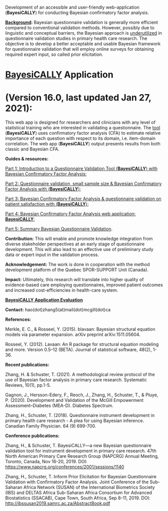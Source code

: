 Development of an accessible and user-friendly web-application (**BayesiCALLY**) for conducting Bayesian confirmatory factor analysis.

**[Background](http://www.cfp.ca/content/64/9/699):** Bayesian questionnaire validation is generally more efficient compared to conventional validation methods. However, possibly due to linguistic and conceptual barriers, the Bayesian approach is [underutilized](http://mcgill-fammedstudies-recherchemedfam.pbworks.com/w/page/132735660/MCGILL%20FAMILY%20MEDICINE%20STUDIES%2C%202018%3A%2001) in questionnaire validation studies in primary health care research. The objective is to develop a better acceptable and usable Bayesian framework for questionnaire validation that will employ online surveys for obtaining required expert input, so called prior elicitation. 

# **[BayesiCALLY](https://fammedresearch.shinyapps.io/qvbeta15/)** Application 
# (Version 16.0, last updated Jan 27, 2021): 
This web app is designed for researchers and clinicians with any level of statistical training who are interested in validating a questionnaire. The [tool](http://mcgill-fammedstudies-recherchemedfam.pbworks.com/w/page/132979071/MCGILL%20FAMILY%20MEDICINE%20STUDIES%20(posters)%2C%202018%3A%2001) (**BayesiCALLY**) uses confirmatory factor analysis (CFA) to estimate relative importance of each question with respect to its domain, i.e. item-domain correlation. The web app (**BayesiCALLY**) output presents results from both classic and Bayesian CFA.
 
**Guides & resources:**

[Part 1: Introduction to a Questionnaire Validation Tool (**BayesiCALLY**) with Bayesian Confirmatory Factor Analysis](https://www.youtube.com/watch?v=pa3OK1KnHeY&t=15s); 

[Part 2: Questionnaire validation, small sample size & Bayesian Confirmatory Factor Analysis with (**BayesiCALLY**)](https://www.youtube.com/watch?v=WLLyoAggLbw);

[Part 3: Bayesian Confirmatory Factor Analysis & questionnaire validation on patient satisfaction with (**BayesiCALLY**)](https://www.youtube.com/watch?v=48SsUV8ltQk&t=30s);

[Part 4: Bayesian Confirmatory Factor Analysis web application: **BayesiCALLY**](https://www.youtube.com/watch?v=q3bh42HRoI8&t=284s);

[Part 5: Summary Bayesian Questionnaire Validation](https://www.youtube.com/watch?v=QuD2wqpspnU).

**Contribution:** This will enable and promote knowledge integration from diverse stakeholder perspectives at an early stage of questionnaire development. This will also lead to an effective use of preliminary study data or expert input in the validation process. 

**Acknowledgement:** The work is done in cooperation with the method development platform of the Quebec SPOR-SUPPORT Unit (Canada). 

**Impact:** Ultimately, this research will translate into higher quality of evidence-based care employing questionnaires, improved patient outcomes and increased cost-efficiencies in health-care system.

**[BayesiCALLY Application Evaluation](https://www.surveymonkey.com/r/N6285D3)** 

**Contact:** hao(dot)zhang5(at)mail(dot)mcgill(dot)ca

**References:**

Merkle, E. C., & Rosseel, Y. (2015). blavaan: Bayesian structural equation models via parameter expansion. arXiv preprint arXiv:1511.05604.

Rosseel, Y. (2012). Lavaan: An R package for structural equation modeling and more. Version 0.5–12 (BETA). Journal of statistical software, 48(2), 1-36.

**Recent publications:**

Zhang, H. & Schuster, T. (2021). A methodological review protocol of the use of Bayesian factor analysis in primary care research. Systematic Reviews, 10(1), pp.1-5.

Gagnon, J., Hersson-Edery, F., Reoch, J., Zhang, H., Schuster, T., & Pluye, P. (2020). Development and Validation of the McGill Empowerment Assessment–Diabetes (MEA-D). Diabetes Spectrum.

Zhang, H., Schuster, T. (2018). Questionnaire instrument development in primary health care research - A plea for using Bayesian inference. Canadian Family Physician. 64 (9) 699-700.

**Conference publications:**

Zhang, H., & Schuster, T. BayesiCALLY—a new Bayesian questionnaire validation tool for instrument development in primary care research. 47th North American Primary Care Research Group (NAPCRG) Annual Meeting, Toronto, Canada, Nov 16-20, 2019. DOI: https://www.napcrg.org/conferences/2001/sessions/1140

Zhang, H., Schuster, T. Inform Prior Elicitation for Bayesian Questionnaire Validation with Confirmatory Factor Analysis. Joint Conference of the Sub-Saharan Africa Network (SUSAN) of the International Biometrics Society (IBS) and DELTAS Africa Sub-Saharan Africa Consortium for Advanced Biostatistics (SSACAB), Cape Town, South Africa, Sep 8-11, 2019. DOI: http://ibssusan2019.samrc.ac.za/AbstractBook.pdf

